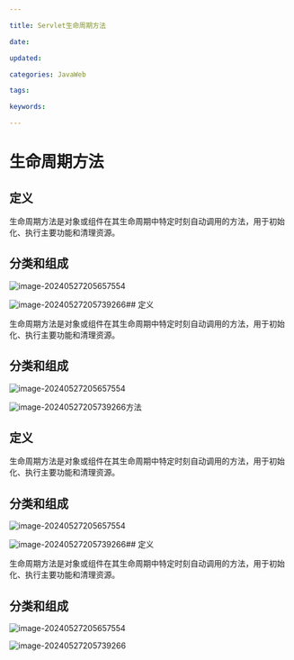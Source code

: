 ```yaml
---

title: Servlet生命周期方法

date: 

updated: 

categories: JavaWeb

tags: 

keywords: 

---
```

# 生命周期方法

## 定义

生命周期方法是对象或组件在其生命周期中特定时刻自动调用的方法，用于初始化、执行主要功能和清理资源。

## 分类和组成

![image-20240527205657554](../TyporaImage/image-20240527205657554.png)

![image-20240527205739266](../TyporaImage/image-20240527205739266.png)## 定义

生命周期方法是对象或组件在其生命周期中特定时刻自动调用的方法，用于初始化、执行主要功能和清理资源。

## 分类和组成

![image-20240527205657554](../TyporaImage/image-20240527205657554.png)

![image-20240527205739266](../TyporaImage/image-20240527205739266.png)方法

## 定义

生命周期方法是对象或组件在其生命周期中特定时刻自动调用的方法，用于初始化、执行主要功能和清理资源。

## 分类和组成

![image-20240527205657554](../TyporaImage/image-20240527205657554.png)

![image-20240527205739266](../TyporaImage/image-20240527205739266.png)## 定义

生命周期方法是对象或组件在其生命周期中特定时刻自动调用的方法，用于初始化、执行主要功能和清理资源。

## 分类和组成

![image-20240527205657554](../TyporaImage/image-20240527205657554.png)

![image-20240527205739266](../TyporaImage/image-20240527205739266.png)